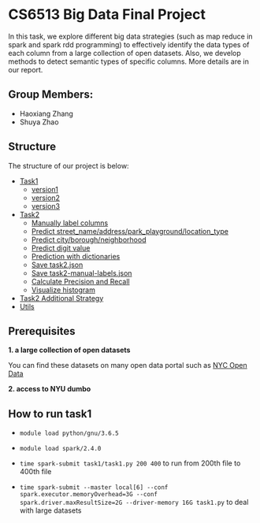 # CS6513 Big Data Final Project

In this task, we explore different big data strategies (such as map reduce in spark and spark rdd programming) to effectively identify the data types of each column from a large collection of open datasets. Also, we develop methods to detect semantic types of specific columns. More details are in our report.

## Group Members:
- Haoxiang Zhang
- Shuya Zhao

## Structure

The structure of our project is below:

* [Task1](task1)
	* [version1](task1/slowVersion.py) 
	* [version2](task1/task1.py)
  * [version3](task1/mapReduceVersion.py)
* [Task2](task2/)
	* [Manually label columns](https://github.com/haoxiangzhx/bdcode/blob/master/task2/task2_gt0.py)
	* [Predict street_name/address/park_playground/location_type](https://github.com/haoxiangzhx/bdcode/blob/master/task2/task2_strt.py)
	* [Predict city/borough/neighborhood](https://github.com/haoxiangzhx/bdcode/blob/master/task2/task2_city.py)
	* [Predict digit value](https://github.com/haoxiangzhx/bdcode/blob/master/task2/task2_number.py)
	* [Prediction with dictionaries](https://github.com/haoxiangzhx/bdcode/blob/master/task2/task2_dict.py)
	* [Save task2.json](https://github.com/haoxiangzhx/bdcode/blob/master/task2/task2_savepred.py)
	* [Save task2-manual-labels.json](https://github.com/haoxiangzhx/bdcode/blob/master/task2/task2_savemanual.py)
	* [Calculate Precision and Recall](https://github.com/haoxiangzhx/bdcode/blob/master/task2/evaluation.py)
	* [Visualize histogram](https://github.com/haoxiangzhx/bdcode/blob/master/task2/visualize.py)
* [Task2 Additional Strategy](task2AdditionalStrategy) 
* [Utils](utils)	

## Prerequisites

**1. a large collection of open datasets**

You can find these datasets on many open data portal such as [NYC Open Data](https://opendata.cityofnewyork.us/data/)

**2. access to NYU dumbo**

## How to run task1
- `module load python/gnu/3.6.5`

- `module load spark/2.4.0`

- `time spark-submit task1/task1.py 200 400` to run from 200th file to 400th file

- `time spark-submit --master local[6] --conf spark.executor.memoryOverhead=3G --conf spark.driver.maxResultSize=2G --driver-memory 16G task1.py` to deal with large datasets
